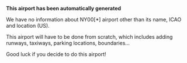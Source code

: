 **This airport has been automatically generated**

We have no information about NY00[*] airport other than its name, ICAO and location (US).

This airport will have to be done from scratch, which includes adding runways, taxiways, parking locations, boundaries...

Good luck if you decide to do this airport!